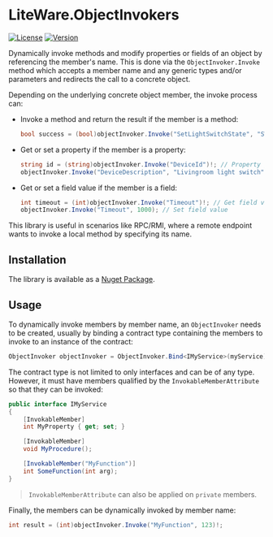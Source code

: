 # LiteWare.ObjectInvokers

[![License](https://img.shields.io/github/license/samsam07/LiteWare.ObjectInvokers)](https://github.com/samsam07/LiteWare.ObjectInvokers/blob/master/LICENSE)
[![Version](https://img.shields.io/nuget/v/LiteWare.ObjectInvokers)](https://www.nuget.org/packages/LiteWare.ObjectInvokers)

Dynamically invoke methods and modify properties or fields of an object by referencing the member's name.
This is done via the `ObjectInvoker.Invoke` method which accepts a member name and any generic types and/or parameters and redirects the call to a concrete object.

Depending on the underlying concrete object member, the invoke process can:

- Invoke a method and return the result if the member is a method:

    ``` cs
    bool success = (bool)objectInvoker.Invoke("SetLightSwitchState", "SW012", LightSwitchState.On)!;
    ```

- Get or set a property if the member is a property:

    ``` cs
    string id = (string)objectInvoker.Invoke("DeviceId")!; // Property getter
    objectInvoker.Invoke("DeviceDescription", "Livingroom light switch"); // Property setter
    ```

- Get or set a field value if the member is a field:

    ``` cs
    int timeout = (int)objectInvoker.Invoke("Timeout")!; // Get field value
    objectInvoker.Invoke("Timeout", 1000); // Set field value
    ```

This library is useful in scenarios like RPC/RMI, where a remote endpoint wants to invoke a local method by specifying its name.

## Installation

The library is available as a [Nuget Package](https://www.nuget.org/packages/LiteWare.ObjectInvokers/).

## Usage

To dynamically invoke members by member name, an `ObjectInvoker` needs to be created, usually by binding a contract type containing the members to invoke to an instance of the contract:

``` cs
ObjectInvoker objectInvoker = ObjectInvoker.Bind<IMyService>(myService);
```

The contract type is not limited to only interfaces and can be of any type. However, it must have members qualified by the `InvokableMemberAttribute` so that they can be invoked:

``` cs
public interface IMyService
{
    [InvokableMember]
    int MyProperty { get; set; }

    [InvokableMember]
    void MyProcedure();

    [InvokableMember("MyFunction")]
    int SomeFunction(int arg);
}
```

> `InvokableMemberAttribute` can also be applied on `private` members.

Finally, the members can be dynamically invoked by member name:

``` cs
int result = (int)objectInvoker.Invoke("MyFunction", 123)!;
```
